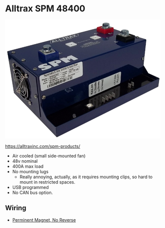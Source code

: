 # Alltrax SPM 48400

![An example 9-inch SPM controller, similar to the 48400](/img/alltrax/SPM-9INCH-s-1.jpg)

https://alltraxinc.com/spm-products/

- Air cooled (small side-mounted fan)
- 48v nominal
- 400A max load
- No mounting lugs
    - Really annoying, actually, as it requires mounting clips, so hard to mount in restricted spaces.
- USB programmed
- No CAN bus option.

## Wiring

- [Perminent Magnet, No Reverse](/datasheets/alltrax/DOC110-003-C_DWG-SPM-SERIES-NO-REVERSE-WIRE-DIA.pdf)